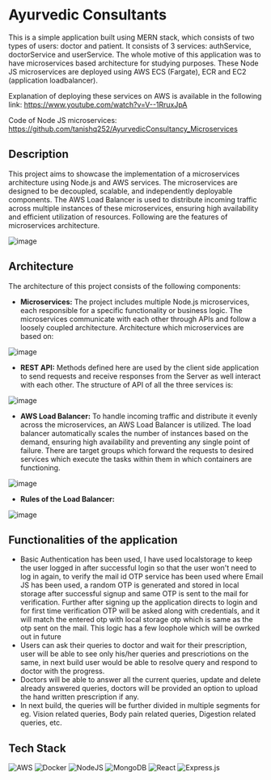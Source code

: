 # Ayurvedic Consultants

This is a simple application built using MERN stack, which consists of two types of users: doctor and patient. It consists of 3 services: authService, doctorService and userService. The whole motive of this application was to have microservices based architecture for studying purposes. These Node JS microservices are deployed using AWS ECS (Fargate), ECR and EC2 (application loadbalancer).

Explanation of deploying these services on AWS is available in the following link: https://www.youtube.com/watch?v=V--1RruxJpA

Code of Node JS microservices: https://github.com/tanishq252/AyurvedicConsultancy_Microservices

## Description

This project aims to showcase the implementation of a microservices architecture using Node.js and AWS services. The microservices are designed to be decoupled, scalable, and independently deployable components. The AWS Load Balancer is used to distribute incoming traffic across multiple instances of these microservices, ensuring high availability and efficient utilization of resources. Following are the features of microservices architecture.

![image](https://github.com/tanishq252/AyurvedicConsultancy_Microservices_Frontend/assets/78098329/ebc2ed53-fd4f-4c9e-9b65-0d64c6efd202)

## Architecture

The architecture of this project consists of the following components:

- **Microservices:** The project includes multiple Node.js microservices, each responsible for a specific functionality or business logic. The microservices communicate  with each other through APIs and follow a loosely coupled architecture. Architecture which microservices are based on: 

![image](https://github.com/tanishq252/AyurvedicConsultancy_Microservices_Frontend/assets/78098329/0af8153d-b31e-488d-a36a-d27a3f5ac63d)

- **REST API:** Methods defined here are used by the client side application to send requests and receive responses from the Server as well interact with each other. The structure of API of all the three services is:

![image](https://github.com/tanishq252/AyurvedicConsultancy_Microservices_Frontend/assets/78098329/18b1a107-7b1b-407e-a37a-9b6cb872d641)

- **AWS Load Balancer:** To handle incoming traffic and distribute it evenly across the microservices, an AWS Load Balancer is utilized. The load balancer automatically scales the number of instances based on the demand, ensuring high availability and preventing any single point of failure. There are target groups which forward the requests to desired services which execute the tasks within them in which containers are functioning.

![image](https://github.com/tanishq252/AyurvedicConsultancy_Microservices_Frontend/assets/78098329/57d86a3a-fa7a-4386-af8d-4bd390596003)

- **Rules of the Load Balancer:**

![image](https://github.com/tanishq252/AyurvedicConsultancy_Microservices_Frontend/assets/78098329/71e487d0-da05-49bd-a002-15d01ff862a9)

## Functionalities of the application

- Basic Authentication has been used, I have used localstorage to keep the user logged in after successful login so that the user won't need to log in again, to verify the mail id OTP service has been used where Email JS has been used, a random OTP is generated and stored in local storage after successful signup and same OTP is sent to the mail for verification. Further after signing up the application directs to login and for first time verification OTP will be asked along with credentials, and it will match the entered otp with local storage otp which is same as the otp sent on the mail. This logic has a few loophole which will be owrked out in future
- Users can ask their queries to doctor and wait for their prescription, user will be able to see only his/her queries and prescriotions on the same, in next build user would be able to resolve query and respond to doctor with the progress.
- Doctors will be able to answer all the current queries, update and delete already answered queries, doctors will be provided an option to upload the hand written prescription if any.
- In next build, the queries will be further divided in multiple segments for eg. Vision related queries, Body pain related queries, Digestion related queries, etc.

## Tech Stack

![AWS](https://img.shields.io/badge/AWS-%23FF9900.svg?style=for-the-badge&logo=amazon-aws&logoColor=white)
![Docker](https://img.shields.io/badge/docker-%230db7ed.svg?style=for-the-badge&logo=docker&logoColor=white)
![NodeJS](https://img.shields.io/badge/node.js-6DA55F?style=for-the-badge&logo=node.js&logoColor=white)
![MongoDB](https://img.shields.io/badge/MongoDB-%234ea94b.svg?style=for-the-badge&logo=mongodb&logoColor=white)
![React](https://img.shields.io/badge/react-%2320232a.svg?style=for-the-badge&logo=react&logoColor=%2361DAFB)
![Express.js](https://img.shields.io/badge/express.js-%23404d59.svg?style=for-the-badge&logo=express&logoColor=%2361DAFB)
  
